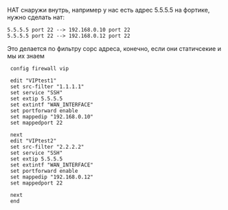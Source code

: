 НАТ снаружи внутрь, например у нас есть адрес 5.5.5.5 на фортике, нужно сделать нат:

```
5.5.5.5 port 22 --> 192.168.0.10 port 22
5.5.5.5 port 22 --> 192.168.0.12 port 22
```

Это делается по фильтру сорс адреса, конечно, если они статичсекие и мы их знаем
  
```
 config firewall vip     
 
 edit "VIPtest1"         
 set src-filter "1.1.1.1"         
 set service "SSH"         
 set extip 5.5.5.5         
 set extintf "WAN_INTERFACE"         
 set portforward enable         
 set mappedip "192.168.0.10"         
 set mappedport 22     
 
 next     
 edit "VIPtest2"         
 set src-filter "2.2.2.2"         
 set service "SSH"         
 set extip 5.5.5.5         
 set extintf "WAN_INTERFACE"         
 set portforward enable         
 set mappedip "192.168.0.12"         
 set mappedport 22     
 
 next 
 end
 ```
